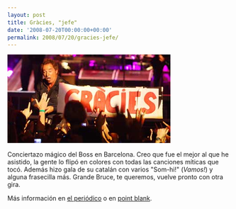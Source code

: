 ```yaml
---
layout: post
title: Gràcies, "jefe"
date: '2008-07-20T00:00:00+00:00'
permalink: 2008/07/20/gracies-jefe/
---
```

<img src="/assets/foto_300208_cas.jpg" alt="" title="Bruce " width="368" height="200" class="centro_borde" />

Conciertazo mágico del Boss en Barcelona. Creo que fue el mejor al que he asistido, la gente lo flipó en colores con todas las canciones míticas que tocó. Además hizo gala de su catalán con varios "Som-hi!" (<em>Vamos!</em>) y alguna frasecilla más. Grande Bruce, te queremos, vuelve pronto con otra gira.

Más información en <a href="http://www.elperiodico.com/default.asp?idpublicacio_PK=46&idioma=CAS&idnoticia_PK=528473&idseccio_PK=1026">el periódico</a> o en <a href="http://www.pointblankmag.com/conciertos/2008/07/19072008-camp-nou-barcelona.html">point blank</a>.
